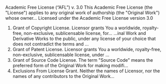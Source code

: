 Academic Free License (“AFL”) v. 3.0
This Academic Free License (the "License") applies to any original work of authorship (the "Original Work") whose owner…
Licensed under the Academic Free License version 3.0
1) Grant of Copyright License. Licensor grants You a worldwide, royalty-free, non-exclusive, sublicensable license, for…
…inal Work and Derivative Works to the public, under any license of your choice that does not contradict the terms and …
2) Grant of Patent License. Licensor grants You a worldwide, royalty-free, non-exclusive, sublicensable license, under …
3) Grant of Source Code License. The term "Source Code" means the preferred form of the Original Work for making modifi…
4) Exclusions From License Grant. Neither the names of Licensor, nor the names of any contributors to the Original Work…
